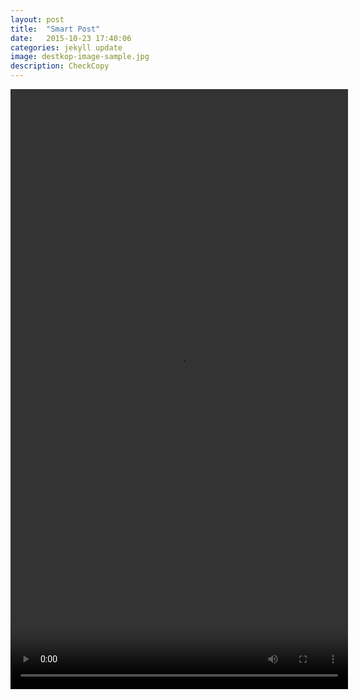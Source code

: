 ```yaml
---
layout: post
title:  "Smart Post"
date:   2015-10-23 17:40:06
categories: jekyll update
image: destkop-image-sample.jpg
description: CheckCopy
---
```



<video width="540" height="960" src="https://github.com/vhswo/vhswo.github.io/assets/39188197/af65ee64-3d78-4b7a-b20d-f0b25ca56a16"/>



https://github.com/vhswo/vhswo.github.io/assets/39188197/75735002-19e0-487c-b486-326d17c792a2

